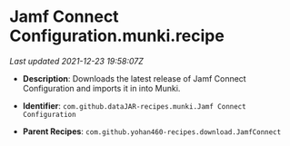 # Jamf Connect Configuration.munki.recipe

_Last updated 2021-12-23 19:58:07Z_

- **Description**: Downloads the latest release of Jamf Connect Configuration and imports it in into Munki.

- **Identifier**: `com.github.dataJAR-recipes.munki.Jamf Connect Configuration`

- **Parent Recipes**: `com.github.yohan460-recipes.download.JamfConnect`